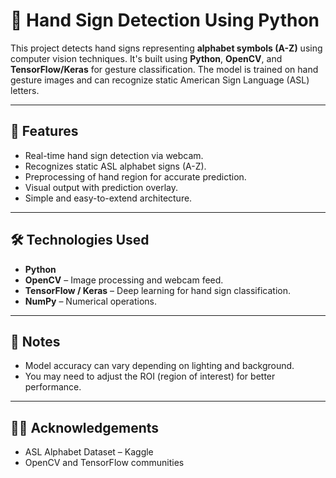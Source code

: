 # 🤟 Hand Sign Detection Using Python

This project detects hand signs representing **alphabet symbols (A-Z)** using computer vision techniques. It's built using **Python**, **OpenCV**, and **TensorFlow/Keras** for gesture classification. The model is trained on hand gesture images and can recognize static American Sign Language (ASL) letters.

---

## 📌 Features

- Real-time hand sign detection via webcam.
- Recognizes static ASL alphabet signs (A-Z).
- Preprocessing of hand region for accurate prediction.
- Visual output with prediction overlay.
- Simple and easy-to-extend architecture.

---

## 🛠️ Technologies Used

- **Python**
- **OpenCV** – Image processing and webcam feed.
- **TensorFlow / Keras** – Deep learning for hand sign classification.
- **NumPy** – Numerical operations.

---

## 📝 Notes

- Model accuracy can vary depending on lighting and background.
- You may need to adjust the ROI (region of interest) for better performance.

---

## 🙋‍♂️ Acknowledgements

- ASL Alphabet Dataset – Kaggle
- OpenCV and TensorFlow communities
